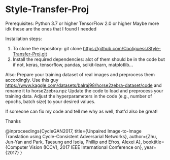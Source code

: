# Style-Transfer-Proj

Prerequisites:
  Python 3.7 or higher
  TensorFlow 2.0 or higher
  Maybe more idk these are the ones that I found I needed

Installation steps:
  1. To clone the repository:
    git clone https://github.com/Cooliguess/Style-Transfer-Proj.git
  2. Install the required dependencies:
    alot of them should be in the code but if not, keras, tensorflow, pandas, scikit-learn, matplotlib...

Also:
  Prepare your training dataset of real images and preprocess them accordingly. Use this guy https://www.kaggle.com/datasets/balraj98/horse2zebra-dataset/code and rename it to horse2zebra.npz
  Update the code to load and preprocess your training data.
  Adjust the hyperparameters in the code (e.g., number of epochs, batch size) to your desired values.

If someone can fix my code and tell me why as well, that'd also be great!

Thanks

@inproceedings{CycleGAN2017,
  title={Unpaired Image-to-Image Translation using Cycle-Consistent Adversarial Networks},
  author={Zhu, Jun-Yan and Park, Taesung and Isola, Phillip and Efros, Alexei A},
  booktitle={Computer Vision (ICCV), 2017 IEEE International Conference on},
  year={2017}
}
